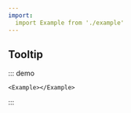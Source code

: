 ```yaml
---
import: 
  import Example from './example'
---
```


## Tooltip

::: demo

```tsx
<Example></Example>
```
:::
